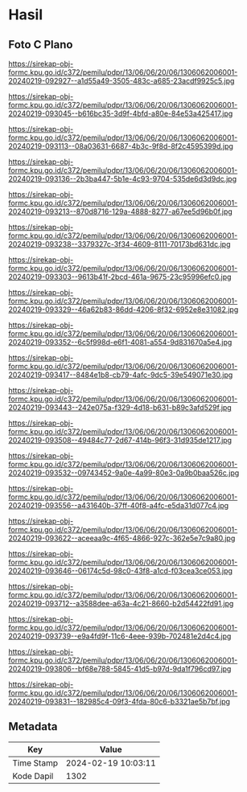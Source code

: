 # Hasil

## Foto C Plano

https://sirekap-obj-formc.kpu.go.id/c372/pemilu/pdpr/13/06/06/20/06/1306062006001-20240219-092927--a1d55a49-3505-483c-a685-23acdf9925c5.jpg

https://sirekap-obj-formc.kpu.go.id/c372/pemilu/pdpr/13/06/06/20/06/1306062006001-20240219-093045--b616bc35-3d9f-4bfd-a80e-84e53a425417.jpg

https://sirekap-obj-formc.kpu.go.id/c372/pemilu/pdpr/13/06/06/20/06/1306062006001-20240219-093113--08a03631-6687-4b3c-9f8d-8f2c4595399d.jpg

https://sirekap-obj-formc.kpu.go.id/c372/pemilu/pdpr/13/06/06/20/06/1306062006001-20240219-093136--2b3ba447-5b1e-4c93-9704-535de6d3d9dc.jpg

https://sirekap-obj-formc.kpu.go.id/c372/pemilu/pdpr/13/06/06/20/06/1306062006001-20240219-093213--870d8716-129a-4888-8277-a67ee5d96b0f.jpg

https://sirekap-obj-formc.kpu.go.id/c372/pemilu/pdpr/13/06/06/20/06/1306062006001-20240219-093238--3379327c-3f34-4609-8111-70173bd631dc.jpg

https://sirekap-obj-formc.kpu.go.id/c372/pemilu/pdpr/13/06/06/20/06/1306062006001-20240219-093303--9613b41f-2bcd-461a-9675-23c95996efc0.jpg

https://sirekap-obj-formc.kpu.go.id/c372/pemilu/pdpr/13/06/06/20/06/1306062006001-20240219-093329--46a62b83-86dd-4206-8f32-6952e8e31082.jpg

https://sirekap-obj-formc.kpu.go.id/c372/pemilu/pdpr/13/06/06/20/06/1306062006001-20240219-093352--6c5f998d-e6f1-4081-a554-9d831670a5e4.jpg

https://sirekap-obj-formc.kpu.go.id/c372/pemilu/pdpr/13/06/06/20/06/1306062006001-20240219-093417--8484e1b8-cb79-4afc-9dc5-39e549071e30.jpg

https://sirekap-obj-formc.kpu.go.id/c372/pemilu/pdpr/13/06/06/20/06/1306062006001-20240219-093443--242e075a-f329-4d18-b631-b89c3afd529f.jpg

https://sirekap-obj-formc.kpu.go.id/c372/pemilu/pdpr/13/06/06/20/06/1306062006001-20240219-093508--49484c77-2d67-414b-96f3-31d935de1217.jpg

https://sirekap-obj-formc.kpu.go.id/c372/pemilu/pdpr/13/06/06/20/06/1306062006001-20240219-093532--09743452-9a0e-4a99-80e3-0a9b0baa526c.jpg

https://sirekap-obj-formc.kpu.go.id/c372/pemilu/pdpr/13/06/06/20/06/1306062006001-20240219-093556--a431640b-37ff-40f8-a4fc-e5da31d077c4.jpg

https://sirekap-obj-formc.kpu.go.id/c372/pemilu/pdpr/13/06/06/20/06/1306062006001-20240219-093622--aceeaa9c-4f65-4866-927c-362e5e7c9a80.jpg

https://sirekap-obj-formc.kpu.go.id/c372/pemilu/pdpr/13/06/06/20/06/1306062006001-20240219-093646--06174c5d-98c0-43f8-a1cd-f03cea3ce053.jpg

https://sirekap-obj-formc.kpu.go.id/c372/pemilu/pdpr/13/06/06/20/06/1306062006001-20240219-093712--a3588dee-a63a-4c21-8660-b2d54422fd91.jpg

https://sirekap-obj-formc.kpu.go.id/c372/pemilu/pdpr/13/06/06/20/06/1306062006001-20240219-093739--e9a4fd9f-11c6-4eee-939b-702481e2d4c4.jpg

https://sirekap-obj-formc.kpu.go.id/c372/pemilu/pdpr/13/06/06/20/06/1306062006001-20240219-093806--bf68e788-5845-41d5-b97d-9da1f796cd97.jpg

https://sirekap-obj-formc.kpu.go.id/c372/pemilu/pdpr/13/06/06/20/06/1306062006001-20240219-093831--182985c4-09f3-4fda-80c6-b3321ae5b7bf.jpg


## Metadata

| Key        | Value               |
| ---------- | ------------------- |
| Time Stamp | 2024-02-19 10:03:11 |
| Kode Dapil | 1302                |




